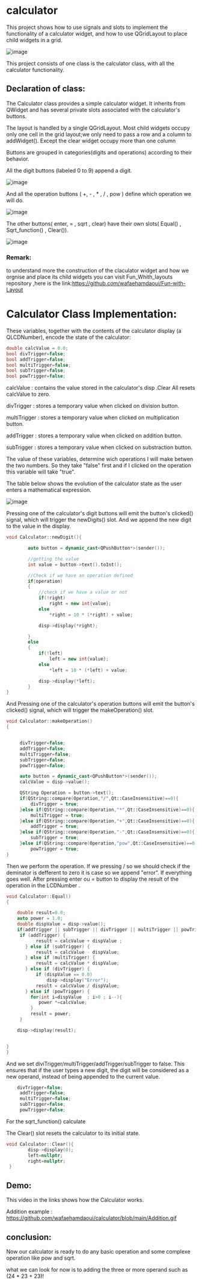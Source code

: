 # calculator

This project shows how to use signals and slots to implement the functionality of a calculator widget, and how to use QGridLayout to place child widgets in a grid.

![image](https://user-images.githubusercontent.com/75392302/141868380-331a6cd1-1f0b-452c-899a-75543cbac429.png)


This project consists of one class is the calculator class, with all the calculator functionality.

## Declaration of class:

The Calculator class provides a simple calculator widget. It inherits from QWidget and has several private slots associated with the calculator's buttons.

The layout is handled by a single QGridLayout. Most child widgets occupy only one cell in the grid layout;we only need to pass a row and a column to addWidget(). Except the clear widget occupy more than one column

Buttons are grouped in categories(digits and operations) according to their behavior.

All the digit buttons (labeled 0 to 9) append a digit.

![image](https://user-images.githubusercontent.com/75392302/141998955-794124f0-6c57-4667-b2f2-84ae0fb3d009.png)


And all the operation buttons ( +, - , * , / , pow ) define which operation we will do.

![image](https://user-images.githubusercontent.com/75392302/141999251-d978eebc-9049-4476-a0c1-f96163679b13.png)


The other buttons( enter, = , sqrt , clear) have their own slots( Equal() , Sqrt_function() , Clear()).

![image](https://user-images.githubusercontent.com/75392302/141999538-ef378f6e-f11c-4c61-bc0c-9c68631454dd.png)

### Remark:
to understand more the construction of the claculator widget and how we orgnise and place its child widgets you can visit Fun_Whith_layouts repository ,here is the link:https://github.com/wafaehamdaoui/Fun-with-Layout

# Calculator Class Implementation:

These variables, together with the contents of the calculator display (a QLCDNumber), encode the state of the calculator:

```cpp
double calcValue = 0.0;
bool divTrigger=false;
bool addTrigger=false;
bool multiTrigger=false;
bool subTrigger=false;
bool powTrigger=false;
```

calcValue : contains the value stored in the calculator's disp .Clear All resets calcValue to zero.

divTrigger : stores a temporary value when clicked on  division button.

multiTrigger : stores a temporary value when clicked on  multiplication button.

addTrigger : stores a temporary value when clicked on  addition button.

subTrigger : stores a temporary value when clicked on substraction button.

The value of these variables, determine wich operations I will make betwen the two numbers. So they take "false" first and if I clicked on the operation this variable will take "true". 

The table below shows the evolution of the calculator state as the user enters a mathematical expression.

![image](https://user-images.githubusercontent.com/75392302/142051701-4eb9dc09-549c-488d-90e5-47ea78d83c50.png)

Pressing one of the calculator's digit buttons will emit the button's clicked() signal, which will trigger the newDigits() slot. And we append the new digit to the value in the display.

```cpp
void Calculator::newDigit(){

        auto button = dynamic_cast<QPushButton*>(sender());

        //getting the value
        int value = button->text().toInt();

        //Check if we have an operation defined
        if(operation)
        {
            //check if we have a value or not
            if(!right)
                right = new int{value};
            else
                *right = 10 * (*right) + value;

            disp->display(*right);

        }
        else
        {
            if(!left)
                left = new int{value};
            else
                *left = 10 * (*left) + value;

            disp->display(*left);
        }
}
```

And Pressing one of the calculator's operation buttons will emit the button's clicked() signal, which will trigger the makeOperation() slot.

```cpp
void Calculator::makeOperation()
{


     divTrigger=false;
     addTrigger=false;
     multiTrigger=false;
     subTrigger=false;
     powTrigger=false;

     auto button = dynamic_cast<QPushButton*>(sender());
     calcValue = disp->value();

     QString Operation = button->text();
     if(QString::compare(Operation,"/",Qt::CaseInsensitive)==0){
         divTrigger = true;
     }else if(QString::compare(Operation,"*",Qt::CaseInsensitive)==0){
         multiTrigger = true;
     }else if(QString::compare(Operation,"+",Qt::CaseInsensitive)==0){
         addTrigger = true;
     }else if(QString::compare(Operation,"-",Qt::CaseInsensitive)==0){
         subTrigger = true;
     }else if(QString::compare(Operation,"pow",Qt::CaseInsensitive)==0){
         powTrigger = true;
}
```

Then we perform the operation. If we pressing  / so we should check if the deminator is defferent to zero it is case so we append "error". If everything goes well. After pressing enter ou = button to display the result of the operation in the LCDNumber .

```cpp
void Calculator::Equal()
{

    double result=0.0;
    auto power = 1.0;
    double dispValue = disp->value();
    if(addTrigger || subTrigger || divTrigger || multiTrigger || powTrigger){
     if (addTrigger) {
           result = calcValue + dispValue ;
       } else if (subTrigger) {
           result = calcValue - dispValue;
       } else if (multiTrigger) {
           result = calcValue * dispValue;
       } else if (divTrigger) {
           if (dispValue == 0.0)
               disp->display("Error");
           result = calcValue / dispValue;
       } else if (powTrigger) {
         for(int i=dispValue  ; i>0 ; i--){
            power *=calcValue;
         }
         result = power;
     }

    disp->display(result);


}
}
```

And we set diviTrigger/multiTrigger/addTrigger/subTrigger to false. This ensures that if the user types a new digit, the digit will be considered as a new operand, instead of being appended to the current value.

```cpp
    divTrigger=false;
     addTrigger=false;
     multiTrigger=false;
     subTrigger=false;
     powTrigger=false;
```

For the sqrt_function() calculate 

The Clear() slot resets the calculator to its initial state.

```cpp
void Calculator::Clear(){
        disp->display(0);
        left=nullptr;
        right=nullptr;
 }
```

## Demo:

This video in the links shows how the Calculator works.

Addition example : https://github.com/wafaehamdaoui/calculator/blob/main/Addition.gif



## conclusion:

Now our calculator is ready to do any basic operation and some complexe operation like pow and sqrt.

what we can look for now is to adding the three or more operand such as (24 * 23 + 23)!


